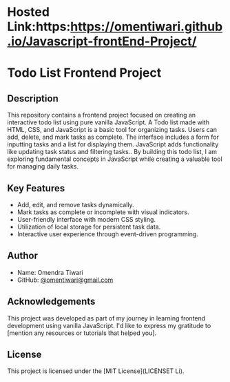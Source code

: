 # Hosted Link:https:https://omentiwari.github.io/Javascript-frontEnd-Project/
# Todo List Frontend Project

## Description

This repository contains a frontend project focused on creating an interactive todo list using pure vanilla JavaScript. A Todo list made with HTML, CSS, and JavaScript is a basic tool for organizing tasks. Users can add, delete, and mark tasks as complete. The interface includes a form for inputting tasks and a list for displaying them. JavaScript adds functionality like updating task status and filtering tasks.. By building this todo list, I am exploring fundamental concepts in JavaScript while creating a valuable tool for managing daily tasks.

## Key Features

- Add, edit, and remove tasks dynamically.
- Mark tasks as complete or incomplete with visual indicators.
- User-friendly interface with modern CSS styling.
- Utilization of local storage for persistent task data.
- Interactive user experience through event-driven programming.

## Author

- Name: Omendra Tiwari
- GitHub: [@omentiwari@gmail.com](https://github.com/your-omentiwari@gmail.com)

## Acknowledgements

This project was developed as part of my journey in learning frontend development using vanilla JavaScript. I'd like to express my gratitude to [mention any resources or tutorials that helped you].

## License

This project is licensed under the [MIT License](LICENSET Li).
